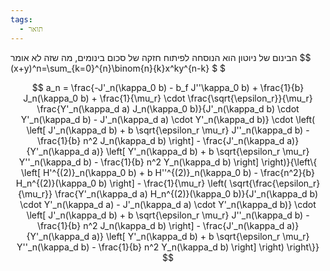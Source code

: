 ```yaml
---
tags:
  - תואר
---
```



הבינום של ניוטון הוא הנוסחה לפיתוח חזקה של סכום בינומים, מה שזה לא אומר 
$$ (x+y)^n=\sum_{k=0}^{n}\binom{n}{k}x^ky^{n-k} $
$

$$ a_n = \frac{-J'_n(\kappa_0 b) - b_f J''\kappa_0 b) + \frac{1}{b} J_n(\kappa_0 b) + \frac{1}{\mu_r} \cdot \frac{\sqrt{\epsilon_r}}{\mu_r} \frac{Y'_n(\kappa_d a) J_n(\kappa_0 b)}{J'_n(\kappa_d b) \cdot Y'_n(\kappa_d b) - J'_n(\kappa_d a) \cdot Y'_n(\kappa_d b)} \cdot \left( \left[ J'_n(\kappa_d b) + b \sqrt{\epsilon_r \mu_r} J''_n(\kappa_d b) - \frac{1}{b} n^2 J_n(\kappa_d b) \right] - \frac{J'_n(\kappa_d a)}{Y'_n(\kappa_d a)} \left[ Y'_n(\kappa_d b) + b \sqrt{\epsilon_r \mu_r} Y''_n(\kappa_d b) - \frac{1}{b} n^2 Y_n(\kappa_d b) \right] \right)}{\left\{ \left[ H'^{(2)}_n(\kappa_0 b) + b H''^{(2)}_n(\kappa_0 b) - \frac{n^2}{b} H_n^{(2)}(\kappa_0 b) \right] - \frac{1}{\mu_r}  \left( \sqrt{\frac{\epsilon_r}{\mu_r}} \frac{Y'_n(\kappa_d a) H_n^{(2)}(\kappa_0 b)}{J'_n(\kappa_d b) \cdot Y'_n(\kappa_d a) - J'_n(\kappa_d a) \cdot Y'_n(\kappa_d b)} \cdot \left[ J'_n(\kappa_d b) + b \sqrt{\epsilon_r \mu_r} J''_n(\kappa_d b) - \frac{1}{b} n^2 J_n(\kappa_d b) \right] - \frac{J'_n(\kappa_d a)}{Y'_n(\kappa_d a)} \left[ Y'_n(\kappa_d b) + b \sqrt{\epsilon_r \mu_r} Y''_n(\kappa_d b) - \frac{1}{b} n^2 Y_n(\kappa_d b) \right] \right) \right\}} $$